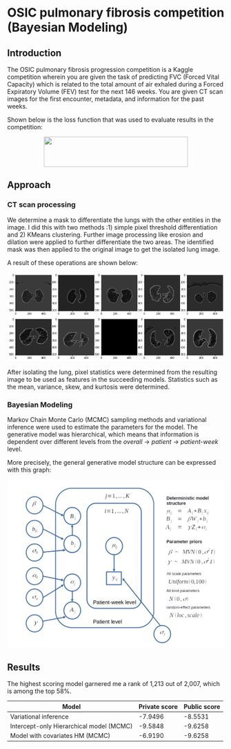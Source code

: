 # OSIC pulmonary fibrosis competition (Bayesian Modeling) 

## Introduction
The OSIC pulmonary fibrosis progression competition is a Kaggle competition wherein 
you are given the task of predicting FVC (Forced Vital Capacity) which is related to 
the total amount of air exhaled during a Forced Expiratory Volume (FEV) test for the next 146 weeks.
You are given CT scan images for the first encounter, metadata, and information for the past weeks.

Shown below is the loss function that was used to evaluate results in the competition:

<p align="center"><img src="img//70007dddce7d56e9f5e8fe7d0c383938.svg?invert_in_darkmode" align=middle width=334.01502089999997pt height=69.89835269999999pt/></p> 

## Approach

### CT scan processing
We determine a mask to differentiate the lungs with the other entities in the image. I did this
with two methods :1) simple pixel threshold differentiation and 2) KMeans clustering. 
Further image processing like erosion and dilation were applied to further differentiate the two areas.
The identified mask was then applied to the original image to get the isolated lung image. 

A result of these operations are shown below:

![](img/masked_lungs.png)


After isolating the lung, pixel statistics were determined from the resulting image to be used as features 
in the succeeding models. Statistics such as the mean, variance, skew, and kurtosis were determined.


### Bayesian Modeling

Markov Chain Monte Carlo (MCMC) sampling methods and variational inference were used
to estimate the parameters for the model. The generative model was hierarchical, which means that 
information is dependent over different levels from the *overall* -> *patient* -> *patient-week* level.  

More precisely, the general generative model structure can be expressed with this graph:

![](img/bayes_graph.png)



## Results

The highest scoring model garnered me a rank of 1,213 out of 2,007, which is among
the top 58%.

|Model |Private score|Public score| 
|------|------|------|
|Variational inference |-7.9496 | -8.5531 |
|Intercept-only Hierarchical model (MCMC)| -9.5848 | -9.6258 |
|Model with covariates HM (MCMC)| -6.9190 | -9.6258 |











  
